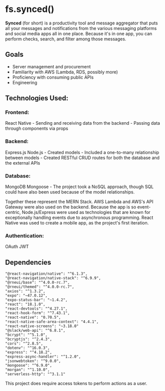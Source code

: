 # fs.synced()

**Synced** (for short) is a productivity tool and message aggregator that puts all your messages and notifications from the various messaging platforms and social media apps all in one place. Because it's in one app, you can perform checks, search, and filter among those messages.

## **Goals**
 - Server management and procurement
 - Familiarity with AWS (Lambda, RDS, possibly more)
 - Proficiency with consuming public APIs
 - Engineering

## **Technologies Used**:
### Frontend:
  React Native
    - Sending and receiving data from the backend
    - Passing data through components via props

### Backend:
  Express.js
  Node.js
    - Created models
      - Included a one-to-many relationship between models
    - Created RESTful CRUD routes for both the database and the external APIs

### Database:
  MongoDB
  Mongoose
    - The project took a NoSQL approach, though SQL could have also been used because of the model relationships.

Together these represent the MERN Stack. AWS Lambda and AWS's API Gateway were also used on the backend. Because the app is so event-centric, Node.js/Express were used as technologies that are known for exceptionally handling events due to asynchronous programming. React Native was used to create a mobile app, as the project's first iteration. 

### Authentication:
  OAuth
  JWT

## **Dependencies**
    "@react-navigation/native": "^6.1.3",
    "@react-navigation/native-stack": "^6.9.9",
    "@rneui/base": "^4.0.0-rc.7",
    "@rneui/themed": "^4.0.0-rc.7",
    "axios": "^1.3.2",
    "expo": "~47.0.12",
    "expo-status-bar": "~1.4.2",
    "react": "18.1.0",
    "react-devtools": "^4.27.1",
    "react-hook-form": "^7.43.1",
    "react-native": "0.70.5",
    "react-native-safe-area-context": "4.4.1",
    "react-native-screens": "~3.18.0"
    "@slack/web-api": "^6.8.1",
    "bcrypt": "^5.1.0",
    "bcryptjs": "^2.4.3",
    "cors": "^2.8.5",
    "dotenv": "^16.0.3",
    "express": "^4.18.2",
    "express-async-handler": "^1.2.0",
    "jsonwebtoken": "^9.0.0",
    "mongoose": "^6.9.0",
    "morgan": "^1.10.0",
    "serverless-http": "^3.1.1"

This project does require access tokens to perform actions as a user.
